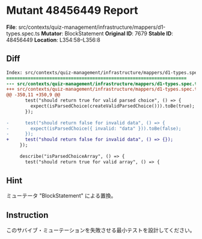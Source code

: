 # Mutant 48456449 Report

**File**: src/contexts/quiz-management/infrastructure/mappers/d1-types.spec.ts
**Mutator**: BlockStatement
**Original ID**: 7679
**Stable ID**: 48456449
**Location**: L354:58–L356:8

## Diff

```diff
Index: src/contexts/quiz-management/infrastructure/mappers/d1-types.spec.ts
===================================================================
--- src/contexts/quiz-management/infrastructure/mappers/d1-types.spec.ts	original
+++ src/contexts/quiz-management/infrastructure/mappers/d1-types.spec.ts	mutated #7679
@@ -350,11 +350,9 @@
       test("should return true for valid parsed choice", () => {
         expect(isParsedChoice(createValidParsedChoice())).toBe(true);
       });
 
-      test("should return false for invalid data", () => {
-        expect(isParsedChoice({ invalid: "data" })).toBe(false);
-      });
+      test("should return false for invalid data", () => {});
     });
 
     describe("isParsedChoiceArray", () => {
       test("should return true for valid array", () => {
```

## Hint

ミューテータ "BlockStatement" による置換。

## Instruction

このサバイブ・ミューテーションを失敗させる最小テストを設計してください。
